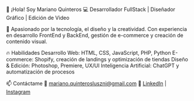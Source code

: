 👋 ¡Hola! Soy Mariano Quinteros
💻 Desarrollador FullStack | Diseñador Gráfico | Edición de Video

🚀 Apasionado por la tecnología, el diseño y la creatividad. Con experiencia en desarrollo FrontEnd y BackEnd, gestión de e-commerce y creación de contenido visual.

🔥 Habilidades
Desarrollo Web: HTML, CSS, JavaScript, PHP, Python
E-commerce: Shopify, creación de landings y optimización de tiendas
Diseño & Edición: Photoshop, Premiere, UX/UI
Inteligencia Artificial: ChatGPT y automatización de procesos


📫 Contáctame
📩 mariano.quinterosluszni@gmail.com
🔗 <a href="https://www.linkedin.com/in/mariano-quinteros-b5448194/">LinkedIn</a> | <a href="https://www.instagram.com/letus.music/">Instagram</a>

<!---
letus404/letus404 is a ✨ special ✨ repository because its `README.md` (this file) appears on your GitHub profile.
You can click the Preview link to take a look at your changes.
--->
